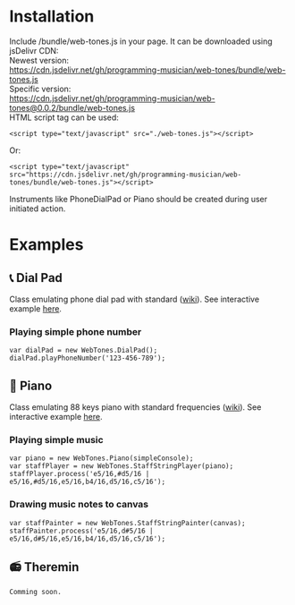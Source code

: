 # Installation
Include /bundle/web-tones.js in your page. It can be downloaded using jsDelivr CDN: \
Newest version: \
https://cdn.jsdelivr.net/gh/programming-musician/web-tones/bundle/web-tones.js \
Specific version: \
https://cdn.jsdelivr.net/gh/programming-musician/web-tones@0.0.2/bundle/web-tones.js \
HTML script tag can be used:
```
<script type="text/javascript" src="./web-tones.js"></script>
```
Or:
```
<script type="text/javascript" src="https://cdn.jsdelivr.net/gh/programming-musician/web-tones/bundle/web-tones.js"></script>
```

Instruments like PhoneDialPad or Piano should be created during user initiated action.

# Examples

## 📞 Dial Pad
Class emulating phone dial pad with standard ([wiki](https://en.wikipedia.org/wiki/Telephone_keypad)).
See interactive example [here](https://programming-musician.github.io/web-tones/bundle/example-dialpad.html).
### Playing simple phone number
```
var dialPad = new WebTones.DialPad();
dialPad.playPhoneNumber('123-456-789');
```

## 🎹 Piano
Class emulating 88 keys piano with standard frequencies ([wiki](https://en.wikipedia.org/wiki/Piano_key_frequencies)).
See interactive example [here](https://programming-musician.github.io/web-tones/bundle/example-piano.html).
### Playing simple music
```
var piano = new WebTones.Piano(simpleConsole);
var staffPlayer = new WebTones.StaffStringPlayer(piano);
staffPlayer.process('e5/16,#d5/16 | e5/16,#d5/16,e5/16,b4/16,d5/16,c5/16');
```
### Drawing music notes to canvas
```
var staffPainter = new WebTones.StaffStringPainter(canvas);
staffPainter.process('e5/16,d#5/16 | e5/16,d#5/16,e5/16,b4/16,d5/16,c5/16');
```

## 📻 Theremin
```
Comming soon.
```
